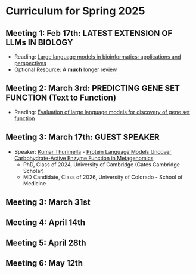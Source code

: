 # Curriculum for Spring 2025

## Meeting 1: Feb 17th: LATEST EXTENSION OF LLMs IN BIOLOGY
* Reading: [Large language models in bioinformatics: applications and perspectives](https://pmc.ncbi.nlm.nih.gov/articles/PMC10802675/)
* Optional Resource: A **much** longer [review](https://arxiv.org/abs/2401.14656)

## Meeting 2: March 3rd: PREDICTING GENE SET FUNCTION (Text to Function)
* Reading: [Evaluation of large language models for discovery of gene set function](https://doi.org/10.1038/s41592-024-02525-x)

## Meeting 3: March 17th: GUEST SPEAKER
* Speaker: [Kumar Thurimella](https://kthurimella.github.io/) - [Protein Language Models Uncover Carbohydrate-Active Enzyme Function in Metagenomics](https://pubmed.ncbi.nlm.nih.gov/37961379/)
  * PhD, Class of 2024, University of Cambridge (Gates Cambridge Scholar)
  * MD Candidate, Class of 2026, University of Colorado - School of Medicine

## Meeting 3: March 31st

## Meeting 4: April 14th

## Meeting 5: April 28th

## Meeting 6: May 12th
